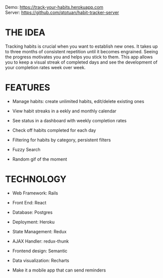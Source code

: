 Demo: https://track-your-habits.herokuapp.com  
Server: https://github.com/qtotuan/habit-tracker-server

# THE IDEA
Tracking habits is crucial when you want to establish new ones. It takes up to three months of consistent repetition until it becomes engrained. Seeing the progress motivates you and helps you stick to them. This app allows you to keep a visual streak of completed days and see the development of your completion rates week over week.


# FEATURES
* Manage habits: create unlimited habits, edit/delete existing ones
* View habit streaks in a eekly and monthly calendar

* See status in a dashboard with weekly completion rates

* Check off habits completed for each day

* Filtering for habits by category, persistent filters

* Fuzzy Search

* Random gif of the moment



# TECHNOLOGY
* Web Framework: Rails

* Front End: React

* Database: Postgres

* Deployment: Heroku

* State Management: Redux

* AJAX Handler: redux-thunk

* Frontend design: Semantic

* Data visualization: Recharts

* Make it a mobile app that can send reminders
